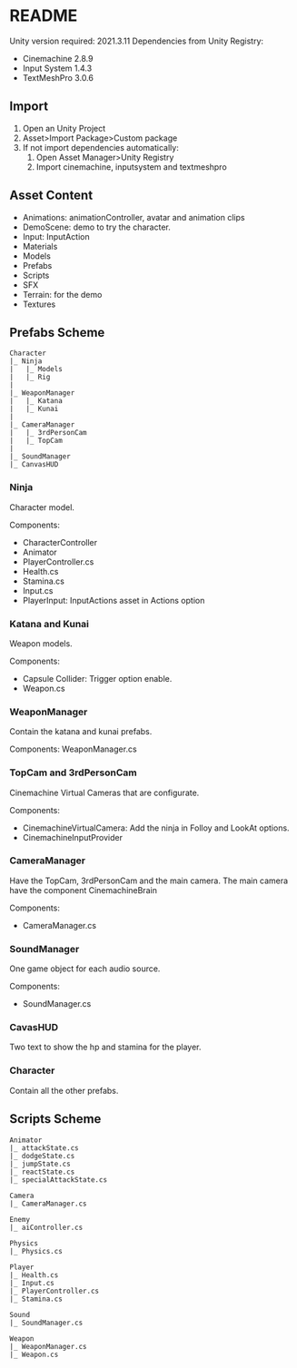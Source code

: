 # README
Unity version required: 2021.3.11
Dependencies from Unity Registry:
- Cinemachine 2.8.9
- Input System 1.4.3
- TextMeshPro 3.0.6

## Import
1. Open an Unity Project
2. Asset>Import Package>Custom package
3. If not import dependencies automatically:
	1. Open Asset Manager>Unity Registry
	2. Import cinemachine, inputsystem and textmeshpro

## Asset Content
- Animations: animationController, avatar and animation clips
- DemoScene: demo to try the character.
- Input: InputAction
- Materials
- Models
- Prefabs
- Scripts
- SFX
- Terrain: for the demo
- Textures

## Prefabs Scheme
```
Character
|_ Ninja
|	|_ Models
|	|_ Rig
|
|_ WeaponManager
|	|_ Katana
|	|_ Kunai
|
|_ CameraManager
|	|_ 3rdPersonCam
|	|_ TopCam
|
|_ SoundManager
|_ CanvasHUD
```
### Ninja
Character model.

Components:
- CharacterController
- Animator
- PlayerController.cs
- Health.cs
- Stamina.cs
- Input.cs
- PlayerInput: InputActions asset in Actions option

### Katana and Kunai
Weapon models.

Components:
- Capsule Collider: Trigger option enable.
- Weapon.cs

### WeaponManager
Contain the katana and kunai prefabs.

Components:
WeaponManager.cs

### TopCam and 3rdPersonCam
Cinemachine Virtual Cameras that are configurate.

Components:
- CinemachineVirtualCamera: Add the ninja in Folloy and LookAt options.
- CinemachineInputProvider

### CameraManager
Have the TopCam, 3rdPersonCam and the main camera. The main camera have the component CinemachineBrain

Components:
- CameraManager.cs

### SoundManager
One game object for each audio source.

Components:
- SoundManager.cs

### CavasHUD
Two text to show the hp and stamina for the player.

### Character
Contain all the other prefabs.

## Scripts Scheme
```
Animator
|_ attackState.cs
|_ dodgeState.cs
|_ jumpState.cs
|_ reactState.cs
|_ specialAttackState.cs

Camera
|_ CameraManager.cs

Enemy
|_ aiController.cs

Physics
|_ Physics.cs

Player
|_ Health.cs
|_ Input.cs
|_ PlayerController.cs
|_ Stamina.cs

Sound
|_ SoundManager.cs

Weapon
|_ WeaponManager.cs
|_ Weapon.cs
```